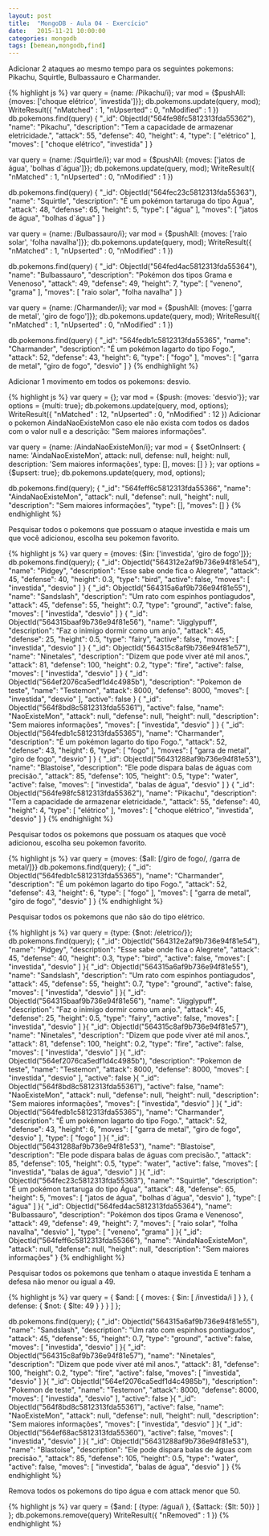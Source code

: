```yaml
---
layout: post
title:  "MongoDB - Aula 04 - Exercício"
date:   2015-11-21 10:00:00
categories: mongodb
tags: [bemean,mongodb,find]
---
```


Adicionar 2 ataques ao mesmo tempo para os seguintes pokemons: Pikachu, Squirtle, Bulbassauro e Charmander.

{% highlight js %}
var query = {name: /Pikachu/i};
var mod = {$pushAll: {moves: ['choque elétrico', 'investida']}};
db.pokemons.update(query, mod);
WriteResult({ "nMatched" : 1, "nUpserted" : 0, "nModified" : 1 })
db.pokemons.find(query)
{
  "_id": ObjectId("564fe98fc5812313fda55362"),
  "name": "Pikachu",
  "description": "Tem a capacidade de armazenar eletricidade.",
  "attack": 55,
  "defense": 40,
  "height": 4,
  "type": [
    "elétrico"
  ],
  "moves": [
    "choque elétrico",
    "investida"
  ]
}

var query = {name: /Squirtle/i};
var mod = {$pushAll: {moves: ['jatos de água', 'bolhas d`água']}};
db.pokemons.update(query, mod);
WriteResult({ "nMatched" : 1, "nUpserted" : 0, "nModified" : 1 })

db.pokemons.find(query)
{
  "_id": ObjectId("564fec23c5812313fda55363"),
  "name": "Squirtle",
  "description": "É um pokémon tartaruga do tipo Água",
  "attack": 48,
  "defense": 65,
  "height": 5,
  "type": [
    "água"
  ],
  "moves": [
    "jatos de água",
    "bolhas d`água"
  ]
}

var query = {name: /Bulbassauro/i};
var mod = {$pushAll: {moves: ['raio solar', 'folha navalha']}};
db.pokemons.update(query, mod);
WriteResult({ "nMatched" : 1, "nUpserted" : 0, "nModified" : 1 })

db.pokemons.find(query)
{
  "_id": ObjectId("564fed4ac5812313fda55364"),
  "name": "Bulbassauro",
  "description": "Pokémon dos tipos Grama e Venenoso",
  "attack": 49,
  "defense": 49,
  "height": 7,
  "type": [
    "veneno",
    "grama"
  ],
  "moves": [
    "raio solar",
    "folha navalha"
  ]
}

var query = {name: /Charmander/i};
var mod = {$pushAll: {moves: ['garra de metal', 'giro de fogo']}};
db.pokemons.update(query, mod);
WriteResult({ "nMatched" : 1, "nUpserted" : 0, "nModified" : 1 })

db.pokemons.find(query)
{
  "_id": "564fedb1c5812313fda55365",
  "name": "Charmander",
  "description": "É um pokémon lagarto do tipo Fogo.",
  "attack": 52,
  "defense": 43,
  "height": 6,
  "type": [
    "fogo"
  ],
  "moves": [
    "garra de metal",
    "giro de fogo",
    "desvio"
  ]
}
{% endhighlight %}

Adicionar 1 movimento em todos os pokemons: desvio.

{% highlight js %}
var query = {};
var mod = {$push: {moves: 'desvio'}};
var options = {multi: true};
db.pokemons.update(query, mod, options);
WriteResult({ "nMatched" : 12, "nUpserted" : 0, "nModified" : 12 })
Adicionar o pokemon AindaNaoExisteMon caso ele não exista com todos os dados com o valor null e a descrição: "Sem maiores informações".

var query = {name: /AindaNaoExisteMon/i};
var mod = {
    $setOnInsert: {
        name: 'AindaNaoExisteMon',
        attack: null,
        defense: null,
        height: null,
        description: 'Sem maiores informações',
        type: [],
        moves: []
    }
};
var options = {$upsert: true};
db.pokemons.update(query, mod, options);

db.pokemons.find(query);
{
  "_id": "564feff6c5812313fda55366",
  "name": "AindaNaoExisteMon",
  "attack": null,
  "defense": null,
  "height": null,
  "description": "Sem maiores informações",
  "type": [],
  "moves": []
}
{% endhighlight %}

Pesquisar todos o pokemons que possuam o ataque investida e mais um que você adicionou, escolha seu pokemon favorito.

{% highlight js %}
var query = {moves: {$in: ['investida', 'giro de fogo']}};
db.pokemons.find(query);
{
  "_id": ObjectId("564312e2af9b736e94f81e54"),
  "name": "Pidgey",
  "description": "Esse sabe onde fica o Alegrete",
  "attack": 45,
  "defense": 40,
  "height": 0.3,
  "type": "bird",
  "active": false,
  "moves": [
    "investida",
    "desvio"
  ]
}
{
  "_id": ObjectId("564315a6af9b736e94f81e55"),
  "name": "Sandslash",
  "description": "Um rato com espinhos pontiagudos",
  "attack": 45,
  "defense": 55,
  "height": 0.7,
  "type": "ground",
  "active": false,
  "moves": [
    "investida",
    "desvio"
  ]
}
{
  "_id": ObjectId("564315baaf9b736e94f81e56"),
  "name": "Jigglypuff",
  "description": "Faz o inimigo dormir como um anjo.",
  "attack": 45,
  "defense": 25,
  "height": 0.5,
  "type": "fairy",
  "active": false,
  "moves": [
    "investida",
    "desvio"
  ]
}
{
  "_id": ObjectId("564315c8af9b736e94f81e57"),
  "name": "Ninetales",
  "description": "Dizem que pode viver até mil anos.",
  "attack": 81,
  "defense": 100,
  "height": 0.2,
  "type": "fire",
  "active": false,
  "moves": [
    "investida",
    "desvio"
  ]
}
{
  "_id": ObjectId("564ef2076ca5edf1d4c4985b"),
  "description": "Pokemon de teste",
  "name": "Testemon",
  "attack": 8000,
  "defense": 8000,
  "moves": [
    "investida",
    "desvio"
  ],
  "active": false
}
{
  "_id": ObjectId("564f8bd8c5812313fda55361"),
  "active": false,
  "name": "NaoExisteMon",
  "attack": null,
  "defense": null,
  "height": null,
  "description": "Sem maiores informações",
  "moves": [
    "investida",
    "desvio"
  ]
}
{
  "_id": ObjectId("564fedb1c5812313fda55365"),
  "name": "Charmander",
  "description": "É um pokémon lagarto do tipo Fogo.",
  "attack": 52,
  "defense": 43,
  "height": 6,
  "type": [
    "fogo"
  ],
  "moves": [
    "garra de metal",
    "giro de fogo",
    "desvio"
  ]
}
{
  "_id": ObjectId("56431288af9b736e94f81e53"),
  "name": "Blastoise",
  "description": "Ele pode dispara balas de águas com precisão.",
  "attack": 85,
  "defense": 105,
  "height": 0.5,
  "type": "water",
  "active": false,
  "moves": [
    "investida",
    "balas de água",
    "desvio"
  ]
}
{
  "_id": ObjectId("564fe98fc5812313fda55362"),
  "name": "Pikachu",
  "description": "Tem a capacidade de armazenar eletricidade.",
  "attack": 55,
  "defense": 40,
  "height": 4,
  "type": [
    "elétrico"
  ],
  "moves": [
    "choque elétrico",
    "investida",
    "desvio"
  ]
}
{% endhighlight %}

Pesquisar todos os pokemons que possuam os ataques que você adicionou, escolha seu pokemon favorito.

{% highlight js %}
var query = {moves: {$all: [/giro de fogo/, /garra de metal/]}}
db.pokemons.find(query);
{
  "_id": ObjectId("564fedb1c5812313fda55365"),
  "name": "Charmander",
  "description": "É um pokémon lagarto do tipo Fogo.",
  "attack": 52,
  "defense": 43,
  "height": 6,
  "type": [
    "fogo"
  ],
  "moves": [
    "garra de metal",
    "giro de fogo",
    "desvio"
  ]
}
{% endhighlight %}

Pesquisar todos os pokemons que não são do tipo elétrico.

{% highlight js %}
var query = {type: {$not: /eletrico/}};
db.pokemons.find(query);
{
  "_id": ObjectId("564312e2af9b736e94f81e54"),
  "name": "Pidgey",
  "description": "Esse sabe onde fica o Alegrete",
  "attack": 45,
  "defense": 40,
  "height": 0.3,
  "type": "bird",
  "active": false,
  "moves": [
    "investida",
    "desvio"
  ]
}{
  "_id": ObjectId("564315a6af9b736e94f81e55"),
  "name": "Sandslash",
  "description": "Um rato com espinhos pontiagudos",
  "attack": 45,
  "defense": 55,
  "height": 0.7,
  "type": "ground",
  "active": false,
  "moves": [
    "investida",
    "desvio"
  ]
}{
  "_id": ObjectId("564315baaf9b736e94f81e56"),
  "name": "Jigglypuff",
  "description": "Faz o inimigo dormir como um anjo.",
  "attack": 45,
  "defense": 25,
  "height": 0.5,
  "type": "fairy",
  "active": false,
  "moves": [
    "investida",
    "desvio"
  ]
}{
  "_id": ObjectId("564315c8af9b736e94f81e57"),
  "name": "Ninetales",
  "description": "Dizem que pode viver até mil anos.",
  "attack": 81,
  "defense": 100,
  "height": 0.2,
  "type": "fire",
  "active": false,
  "moves": [
    "investida",
    "desvio"
  ]
}{
  "_id": ObjectId("564ef2076ca5edf1d4c4985b"),
  "description": "Pokemon de teste",
  "name": "Testemon",
  "attack": 8000,
  "defense": 8000,
  "moves": [
    "investida",
    "desvio"
  ],
  "active": false
}{
  "_id": ObjectId("564f8bd8c5812313fda55361"),
  "active": false,
  "name": "NaoExisteMon",
  "attack": null,
  "defense": null,
  "height": null,
  "description": "Sem maiores informações",
  "moves": [
    "investida",
    "desvio"
  ]
}{
  "_id": ObjectId("564fedb1c5812313fda55365"),
  "name": "Charmander",
  "description": "É um pokémon lagarto do tipo Fogo.",
  "attack": 52,
  "defense": 43,
  "height": 6,
  "moves": [
    "garra de metal",
    "giro de fogo",
    "desvio"
  ],
  "type": [
    "fogo"
  ]
}{
  "_id": ObjectId("56431288af9b736e94f81e53"),
  "name": "Blastoise",
  "description": "Ele pode dispara balas de águas com precisão.",
  "attack": 85,
  "defense": 105,
  "height": 0.5,
  "type": "water",
  "active": false,
  "moves": [
    "investida",
    "balas de água",
    "desvio"
  ]
}{
  "_id": ObjectId("564fec23c5812313fda55363"),
  "name": "Squirtle",
  "description": "É um pokémon tartaruga do tipo Água",
  "attack": 48,
  "defense": 65,
  "height": 5,
  "moves": [
    "jatos de água",
    "bolhas d`água",
    "desvio"
  ],
  "type": [
    "água"
  ]
}{
  "_id": ObjectId("564fed4ac5812313fda55364"),
  "name": "Bulbassauro",
  "description": "Pokémon dos tipos Grama e Venenoso",
  "attack": 49,
  "defense": 49,
  "height": 7,
  "moves": [
    "raio solar",
    "folha navalha",
    "desvio"
  ],
  "type": [
    "veneno",
    "grama"
  ]
}{
  "_id": ObjectId("564feff6c5812313fda55366"),
  "name": "AindaNaoExisteMon",
  "attack": null,
  "defense": null,
  "height": null,
  "description": "Sem maiores informações"
}
{% endhighlight %}

Pesquisar todos os pokemons que tenham o ataque investida E tenham a defesa não menor ou igual a 49.

{% highlight js %}
var query = {
    $and: [
        {
            moves: {
                $in: [ /investida/i ]
            }
        },
        {
            defense: {
                $not: {
                    $lte: 49
                }
            }
        }
    ]
};

db.pokemons.find(query);
{
  "_id": ObjectId("564315a6af9b736e94f81e55"),
  "name": "Sandslash",
  "description": "Um rato com espinhos pontiagudos",
  "attack": 45,
  "defense": 55,
  "height": 0.7,
  "type": "ground",
  "active": false,
  "moves": [
    "investida",
    "desvio"
  ]
}{
  "_id": ObjectId("564315c8af9b736e94f81e57"),
  "name": "Ninetales",
  "description": "Dizem que pode viver até mil anos.",
  "attack": 81,
  "defense": 100,
  "height": 0.2,
  "type": "fire",
  "active": false,
  "moves": [
    "investida",
    "desvio"
  ]
}{
  "_id": ObjectId("564ef2076ca5edf1d4c4985b"),
  "description": "Pokemon de teste",
  "name": "Testemon",
  "attack": 8000,
  "defense": 8000,
  "moves": [
    "investida",
    "desvio"
  ],
  "active": false
}{
  "_id": ObjectId("564f8bd8c5812313fda55361"),
  "active": false,
  "name": "NaoExisteMon",
  "attack": null,
  "defense": null,
  "height": null,
  "description": "Sem maiores informações",
  "moves": [
    "investida",
    "desvio"
  ]
}{
  "_id": ObjectId("564ef68ac5812313fda55360"),
  "active": false,
  "moves": [
    "investida",
    "desvio"
  ]
}{
  "_id": ObjectId("56431288af9b736e94f81e53"),
  "name": "Blastoise",
  "description": "Ele pode dispara balas de águas com precisão.",
  "attack": 85,
  "defense": 105,
  "height": 0.5,
  "type": "water",
  "active": false,
  "moves": [
    "investida",
    "balas de água",
    "desvio"
  ]
}
{% endhighlight %}

Remova todos os pokemons do tipo água e com attack menor que 50.

{% highlight js %}
var query = {$and: [ {type: /água/i }, {$attack: {$lt: 50}} ] };
 db.pokemons.remove(query)
WriteResult({ "nRemoved" : 1 })
{% endhighlight %}
